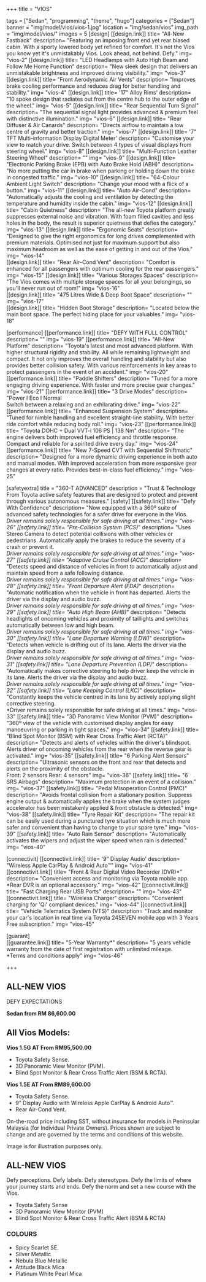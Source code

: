 +++
title = "VIOS"

tags = ["Sedan", "programming", "theme", "hugo"]
categories = ["Sedan"]
banner = "img/model/vios/vios-1.jpg"
location = "img/sedan/vios"
img_path = "img/model/vios/"
images = 5
[design]
   [[design.link]]
     title= "All-New Fastback"
     description= "Featuring an imposing front end yet rear biased cabin. With a sporty lowered body yet refined for comfort. It's not the Vios you know yet it's unmistakably Vios. Look ahead, not behind. Defy."
     img= "vios-2"
   [[design.link]]
     title= "LED Headlamps with Auto High Beam and Follow Me Home Function"
     description= "New sleek design that delivers an unmistakable brightness and improved driving visibility."
     img= "vios-3"
   [[design.link]]
     title= "Front Aerodynamic Air Vents"
     description= "Improves brake cooling performance and reduces drag for better handling and stability."
     img= "vios-4"
   [[design.link]]
     title= '17" Alloy Rims'
     description= "10 spoke design that radiates out from the centre hub to the outer edge of the wheel."
     img= "vios-5"
   [[design.link]]
     title= "Rear Sequential Turn Signal"
     description= "The sequential signal light provides advanced & premium feel with distinctive illumination."
     img= "vios-6"
   [[design.link]]
     title= "Rear Diffuser & Air Canards"
     description= "Directs airflow to maintain a low centre of gravity and better traction."
     img= "vios-7"
   [[design.link]]
     title= '7" TFT Multi-information Display Digital Meter'
     description= "Customise your view to match your drive. Switch between 4 types of visual displays from steering wheel."
     img= "vios-8"
   [[design.link]]
     title= "Multi-Function Leather Steering Wheel"
     description= ""
     img= "vios-9"
   [[design.link]]
     title= "Electronic Parking Brake (EPB) with Auto Brake Hold (ABH)"
     description= "No more putting the car in brake when parking or holding down the brake in congested traffic."
     img= "vios-10"
   [[design.link]]
     title= "64-Colour Ambient Light Switch"
     description= "Change your mood with a flick of a button."
     img= "vios-11"
   [[design.link]]
     title= "Auto Air-Cond"
     description= "Automatically adjusts the cooling and ventilation by detecting the temperature and humidity inside the cabin."
     img= "vios-12"
   [[design.link]]
     title= "Cabin Quietness"
     description= "The all-new Toyota platform greatly suppresses external noise and vibration. With foam filled cavities and less holes in the body, the result is superior quietness that defies the category."
     img= "vios-13"
   [[design.link]]
     title= "Ergonomic Seats"
     description= "Designed to give the right ergonomics for long drives complemented with premium materials. Optimised not just for maximum support but also maximum headroom as well as the ease of getting in and out of the Vios."
     img= "vios-14"   
   [[design.link]]
     title= "Rear Air-Cond Vent"
     description= "Comfort is enhanced for all passengers with optimum cooling for the rear passengers."
     img= "vios-15"
   [[design.link]]
     title= "Various Storages Spaces"
     description= "The Vios comes with multiple storage spaces for all your belongings, so you'll never run out of room!"
     img= "vios-16"  
   [[design.link]]
     title= "475 Litres Wide & Deep Boot Space"
     description= ""
     img= "vios-17"   
   [[design.link]]
     title= "Hidden Boot Storage"
     description= "Located below the main boot space. The perfect hiding place for your valuables."
     img= "vios-18"
 
[performance]
   [[performance.link]]
     title= "DEFY WITH FULL CONTROL"
     description= ""
     img= "vios-19"
   [[performance.link]]
     title= "All-New Platform"
     description= "Toyota's latest and most advanced platform. With higher structural rigidity and stability. All while remaining lightweight and compact. It not only improves the overall handling and stability but also provides better collision safety. With various reinforcements in key areas to protect passengers in the event of an accident."
     img= "vios-20"
   [[performance.link]]
     title= "Paddle Shifters"
     description= "Tuned for a more engaging driving experience. With faster and more precise gear changes."
     img= "vios-21"
   [[performance.link]]
     title= "3 Drive Modes"
     description= "Power I Eco I Normal <br>Switch between a relaxing and an exhilarating drive."
     img= "vios-22"
   [[performance.link]]
     title= "Enhanced Suspension System"
     description= "Tuned for nimble handling and excellent straight-line stability. With better ride comfort while reducing body roll."
     img= "vios-23"
   [[performance.link]]
     title= "Toyota DOHC + Dual VVT-i 106 PS | 138 Nm"
     description= "The engine delivers both improved fuel efficiency and throttle response. Compact and reliable for a spirited drive every day."
     img= "vios-24"
   [[performance.link]]
     title= "New 7-Speed CVT with Sequential Shiftmatic"
     description= "Designed for a more dynamic driving experience in both auto and manual modes. With improved acceleration from more responsive gear changes at every ratio. Provides best-in-class fuel efficiency."
     img= "vios-25"

[safetyextra]
  title = "360-T ADVANCED"
  description = "Trust & Technology From Toyota active safety features that are designed to protect and prevent through various autonomous measures."
[safety]
   [[safety.link]]
     title= "Defy With Confidence"
     description= "Now equipped with a 360º suite of advanced safety technologies for a safer drive for everyone in the Vios.<br>*Driver remains solely responsible for safe driving at all times."
     img= "vios-26"
   [[safety.link]]
     title= "Pre-Collision System (PCS)*"
     description= "Uses Stereo Camera to detect potential collisions with other vehicles or pedestrians. Automatically apply the brakes to reduce the severity of a crash or prevent it.<br>*Driver remains solely responsible for safe driving at all times."
     img= "vios-27"
   [[safety.link]]
     title= "Adaptive Cruise Control (ACC)*"
     description= "Detects speed and distance of vehicles in front to automatically adjust and maintain speed from a safe following distance.<br>*Driver remains solely responsible for safe driving at all times."
     img= "vios-28"
   [[safety.link]]
     title= "Front Departure Alert (FDA)*"
     description= "Automatic notification when the vehicle in front has departed. Alerts the driver via the display and audio buzz.<br>*Driver remains solely responsible for safe driving at all times."
     img= "vios-29"
   [[safety.link]]
     title= "Auto High Beam (AHB)*"
     description= "Detects headlights of oncoming vehicles and proximity of taillights and switches automatically between low and high beam.<br>*Driver remains solely responsible for safe driving at all times."
     img= "vios-30"
   [[safety.link]]
     title= "Lane Departure Warning (LDW)*"
     description= "Detects when vehicle is drifting out of its lane. Alerts the driver via the display and audio buzz.<br>*Driver remains solely responsible for safe driving at all times."
     img= "vios-31"
   [[safety.link]]
     title= "Lane Departure Prevention (LDP)*"
     description= "Automatically makes corrective steering to help driver keep the vehicle in its lane. Alerts the driver via the display and audio buzz.<br>*Driver remains solely responsible for safe driving at all times."
     img= "vios-32"
   [[safety.link]]
     title= "Lane Keeping Control (LKC)*"
     description= "Constantly keeps the vehicle centred in its lane by actively applying slight corrective steering.<br>*Driver remains solely responsible for safe driving at all times."
     img= "vios-33"
   [[safety.link]]
     title= "3D Panoramic View Monitor (PVM)"
     description= "360º view of the vehicle with customised display angles for easy manoeuvring or parking in tight spaces."
     img= "vios-34"
   [[safety.link]]
     title= "Blind Spot Monitor (BSM) with Rear Cross Traffic Alert (RCTA)"
     description= "Detects and alerts of vehicles within the driver's blindspot. Alerts driver of oncoming vehicles from the rear when the reverse gear is activated."
     img= "vios-35"
   [[safety.link]]
     title= "6 Parking Alert Sensors"
     description= "Ultrasonic sensors on the front and rear that detects and alerts on the proximity of the obstacle. <br>Front: 2 sensors Rear: 4 sensors"
     img= "vios-36"
   [[safety.link]]
     title= "6 SRS Airbags"
     description= "Maximum protection in an event of a collision."
     img= "vios-37"
   [[safety.link]]
     title= "Pedal Misoperation Control (PMC)"
     description= "Avoids frontal collision from a stationary position. Suppress engine output & automatically applies the brake when the system judges accelerator has been mistakenly applied & front obstacle is detected."
     img= "vios-38"
   [[safety.link]]
     title= "Tyre Repair Kit"
     description= "The repair kit can be easily used during a punctured tyre situation which is much more safer and convenient than having to change to your spare tyre."
     img= "vios-39"
   [[safety.link]]
     title= "Auto Rain Sensor"
     description= "Automatically activates the wipers and adjust the wiper speed when rain is detected."
     img= "vios-40"

[connectivit]
   [[connectivit.link]]
     title= '9” Display Audio'
     description= "Wireless Apple CarPlay & Android Auto™️"
     img= "vios-41"
   [[connectivit.link]]
     title= "Front & Rear Digital Video Recorder (DVR)*"
     description= "Convenient access and monitoring via Toyota mobile app.<br>*Rear DVR is an optional accessory."
     img= "vios-42"
   [[connectivit.link]]
     title= "Fast Charging Rear USB Ports"
     description= ""
     img= "vios-43"
   [[connectivit.link]]
     title= "Wireless Charger"
     description= "Convenient charging for 'Qi' compliant devices."
     img= "vios-44"
   [[connectivit.link]]
     title= "Vehicle Telematics System (VTS)"
     description= "Track and monitor your car's location in real time via Toyota 24SEVEN mobile app with 3 Years Free subscription."
     img= "vios-45"

[guarant]  
   [[guarantee.link]]
     title= "5-Year Warranty*"
     description= "5 years vehicle warranty from the date of first registration with unlimited mileage.<br>*Terms and conditions apply"
     img= "vios-46"
  
+++
## ALL-NEW VIOS

DEFY EXPECTATIONS

**Sedan from RM 86,600.00**

## All Vios Models:

**Vios 1.5G AT  From RM95,500.00**
- Toyota Safety Sense.
- 3D Panoramic View Monitor (PVM).
- Blind Spot Monitor & Rear Cross Traffic Alert (BSM & RCTA).

**Vios 1.5E AT  From RM89,600.00**
- Toyota Safety Sense.
- 9” Display Audio with Wireless Apple CarPlay & Android Auto™.
- Rear Air-Cond Vent.

On-the-road price including SST, without insurance for models in Peninsular Malaysia (for Individual Private Owners).
Prices shown are subject to change and are governed by the terms and conditions of this website.

Image is for illustration purposes only. 
 
## ALL-NEW VIOS
Defy perceptions. Defy labels. Defy stereotypes. Defy the limits of where your journey starts and ends. Defy the norm and set a new course with the Vios.

- Toyota Safety Sense
- 3D Panoramic View Monitor (PVM)
- Blind Spot Monitor & Rear Cross Traffic Alert (BSM & RCTA)

### COLOURS
- Spicy Scarlet SE.
- Silver Metallic
- Nebula Blue Metallic
- Attitude Black Mica
- Platinum White Pearl Mica
